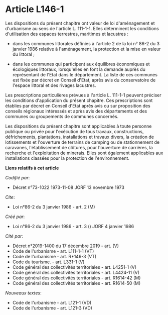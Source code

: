 # Article L146-1

Les dispositions du présent chapitre ont valeur de loi d'aménagement et d'urbanisme au sens de l'article L. 111-1-1. Elles
déterminent les conditions d'utilisation des espaces terrestres, maritimes et lacustres :

- dans les communes littorales définies à l'article 2 de la loi n° 86-2 du 3 janvier 1986 relative à l'aménagement, la
protection et la mise en valeur du littoral ;

- dans les communes qui participent aux équilibres économiques et écologiques littoraux, lorsqu'elles en font la demande
auprès du représentant de l'Etat dans le département. La liste de ces communes est fixée par décret en Conseil d'Etat, après
avis du conservatoire de l'espace littoral et des rivages lacustres.

Les prescriptions particulières prévues à l'article L. 111-1-1 peuvent préciser les conditions d'application du présent
chapitre. Ces prescriptions sont établies par décret en Conseil d'Etat après avis ou sur proposition des conseils régionaux
intéressés et après avis des départements et des communes ou groupements de communes concernés.

Les dispositions du présent chapitre sont applicables à toute personne publique ou privée pour l'exécution de tous travaux,
constructions, défrichements, plantations, installations et travaux divers, la création de lotissements et l'ouverture de
terrains de camping ou de stationnement de caravanes, l'établissement de clôtures, pour l'ouverture de carrières, la
recherche et l'exploitation de minerais. Elles sont également applicables aux installations classées pour la protection de
l'environnement.

**Liens relatifs à cet article**

_Codifié par_:

  - Décret n°73-1022 1973-11-08 JORF 13 novembre 1973

_Cite_:

  - Loi n°86-2 du 3 janvier 1986 - art. 2 (M)

_Créé par_:

  - Loi n°86-2 du 3 janvier 1986 - art. 3 () JORF 4 janvier 1986

_Cité par_:

  - Décret n°2019-1400 du 17 décembre 2019 - art. (V)
  - Code de l'urbanisme - art. L111-1-1 (VT)
  - Code de l'urbanisme - art. R*146-3 (VT)
  - Code du tourisme. - art. L331-1 (V)
  - Code général des collectivités territoriales - art. L4251-1 (V)
  - Code général des collectivités territoriales - art. L4424-11 (V)
  - Code général des collectivités territoriales - art. R1614-42 (M)
  - Code général des collectivités territoriales - art. R1614-50 (M)

_Nouveaux textes_:

  - Code de l'urbanisme - art. L121-1 (VD)
  - Code de l'urbanisme - art. L121-3 (VD)
